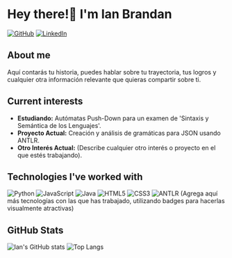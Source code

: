# Hey there!👋 I'm Ian Brandan

[![GitHub](https://img.shields.io/badge/GitHub-000?style=for-the-badge&logo=github&logoColor=white)](https://github.com/tu-usuario)
[![LinkedIn](https://img.shields.io/badge/LinkedIn-0077B5?style=for-the-badge&logo=linkedin&logoColor=white)](https://www.linkedin.com/in/tu-usuario/)

## About me
Aquí contarás tu historia, puedes hablar sobre tu trayectoria, tus logros y cualquier otra información relevante que quieras compartir sobre ti.

## Current interests
- **Estudiando:** Autómatas Push-Down para un examen de 'Sintaxis y Semántica de los Lenguajes'.
- **Proyecto Actual:** Creación y análisis de gramáticas para JSON usando ANTLR.
- **Otro Interés Actual:** (Describe cualquier otro interés o proyecto en el que estés trabajando).

## Technologies I've worked with
![Python](https://img.shields.io/badge/Python-3776AB?style=for-the-badge&logo=python&logoColor=white)
![JavaScript](https://img.shields.io/badge/JavaScript-F7DF1E?style=for-the-badge&logo=javascript&logoColor=black)
![Java](https://img.shields.io/badge/Java-007396?style=for-the-badge&logo=java&logoColor=white)
![HTML5](https://img.shields.io/badge/HTML5-E34F26?style=for-the-badge&logo=html5&logoColor=white)
![CSS3](https://img.shields.io/badge/CSS3-1572B6?style=for-the-badge&logo=css3&logoColor=white)
![ANTLR](https://img.shields.io/badge/ANTLR-E34F26?style=for-the-badge&logo=antlr&logoColor=white)
(Agrega aquí más tecnologías con las que has trabajado, utilizando badges para hacerlas visualmente atractivas)

## GitHub Stats
![Ian's GitHub stats](https://github-readme-stats.vercel.app/api?username=tu-usuario&show_icons=true&theme=radical)
![Top Langs](https://github-readme-stats.vercel.app/api/top-langs/?username=tu-usuario&layout=compact&theme=radical)
